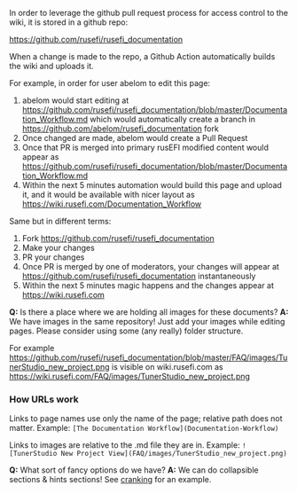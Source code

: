 In order to leverage the github pull request process for access control to the wiki, it is stored in a github repo:

https://github.com/rusefi/rusefi_documentation

When a change is made to the repo, a Github Action automatically builds the wiki and uploads it.


For example, in order for user abelom to edit this page:
1. abelom would start editing at https://github.com/rusefi/rusefi_documentation/blob/master/Documentation_Workflow.md which would automatically create a branch in https://github.com/abelom/rusefi_documentation fork
2. Once changed are made, abelom would create a Pull Request
3. Once that PR is merged into primary rusEFI modified content would appear as https://github.com/rusefi/rusefi_documentation/blob/master/Documentation_Workflow.md
4. Within the next 5 minutes automation would build this page and upload it, and it would be available with nicer layout as https://wiki.rusefi.com/Documentation_Workflow

Same but in different terms:

1. Fork https://github.com/rusefi/rusefi_documentation
2. Make your changes
3. PR your changes
4. Once PR is merged by one of moderators, your changes will appear at https://github.com/rusefi/rusefi_documentation instantaneously
5. Within the next 5 minutes magic happens and the changes appear at https://wiki.rusefi.com

**Q:** Is there a place where we are holding all images for these documents?
**A:** We have images in the same repository! Just add your images while editing pages. Please consider using some (any really) folder structure.

For example https://github.com/rusefi/rusefi_documentation/blob/master/FAQ/images/TunerStudio_new_project.png is visible on wiki.rusefi.com as https://wiki.rusefi.com/FAQ/images/TunerStudio_new_project.png

### How URLs work

Links to page names use only the name of the page; relative path does not matter.
Example:
`[The Documentation Workflow](Documentation-Workflow)`

Links to images are relative to the .md file they are in.
Example:
`![TunerStudio New Project View](FAQ/images/TunerStudio_new_project.png)`

**Q:** What sort of fancy options do we have?
**A:** We can do collapsible sections & hints sections! See [cranking](Cranking) for an example.
